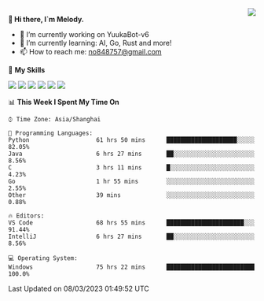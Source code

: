 <a href="#">
  <img align="right" src="https://github-readme-stats.vercel.app/api?username=melodyyuuka&count_private=true&show_icons=true" />
</a>

**👋 Hi there, I`m Melody.**

- 🔭 I’m currently working on YuukaBot-v6
- 🌱 I’m currently learning: AI, Go, Rust and more!
- 📫 How to reach me: no848757@gmail.com

🌟 **My Skills** 

![](https://img.shields.io/badge/-Python-3e74a2?style=flat-square&logo=Python&logoColor=fff)
![](https://img.shields.io/badge/-Java-007396?style=flat-square&logo=OpenJDK&logoColor=fff)
![](https://img.shields.io/badge/-Node.js-339933?style=flat-square&logo=Node.js&logoColor=fff)
![](https://img.shields.io/badge/-Git-f05032?style=flat-square&logo=git&logoColor=fff)
![](https://img.shields.io/badge/-PostgreSQL-4169e1?style=flat-square&logo=PostgreSQL&logoColor=fff)
![](https://img.shields.io/badge/-VSCode-007acc?style=flat-square&logo=Visual-Studio-Code&logoColor=fff)


<!--START_SECTION:waka-->
📊 **This Week I Spent My Time On** 

```text
⌚︎ Time Zone: Asia/Shanghai

💬 Programming Languages: 
Python                   61 hrs 50 mins      ████████████████████░░░░░   82.05% 
Java                     6 hrs 27 mins       ██░░░░░░░░░░░░░░░░░░░░░░░   8.56% 
C                        3 hrs 11 mins       █░░░░░░░░░░░░░░░░░░░░░░░░   4.23% 
Go                       1 hr 55 mins        ░░░░░░░░░░░░░░░░░░░░░░░░░   2.55% 
Other                    39 mins             ░░░░░░░░░░░░░░░░░░░░░░░░░   0.88%

🔥 Editors: 
VS Code                  68 hrs 55 mins      ██████████████████████░░░   91.44% 
IntelliJ                 6 hrs 27 mins       ██░░░░░░░░░░░░░░░░░░░░░░░   8.56%

💻 Operating System: 
Windows                  75 hrs 22 mins      █████████████████████████   100.0%

```


 Last Updated on 08/03/2023 01:49:52 UTC
<!--END_SECTION:waka-->
